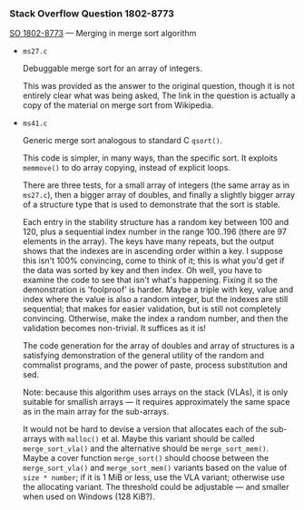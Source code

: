 ### Stack Overflow Question 1802-8773

[SO 1802-8773](https://stackoverflow.com/q/18028773) &mdash;
Merging in merge sort algorithm

* `ms27.c`

  Debuggable merge sort for an array of integers.

  This was provided as the answer to the original question, though it is
  not entirely clear what was being asked, The link in the question is
  actually a copy of the material on merge sort from Wikipedia.

* `ms41.c`

  Generic merge sort analogous to standard C `qsort()`.

  This code is simpler, in many ways, than the specific sort.  It
  exploits `memmove()` to do array copying, instead of explicit loops.

  There are three tests, for a small array of integers (the same array
  as in `ms27.c`), then a bigger array of doubles, and finally a
  slightly bigger array of a structure type that is used to demonstrate
  that the sort is stable.

  Each entry in the stability structure has a random key between 100 and
  120, plus a sequential index number in the range 100..196 (there are
  97 elements in the array).  The keys have many repeats, but the output
  shows that the indexes are in ascending order within a key.  I suppose
  this isn't 100% convincing, come to think of it; this is what you'd
  get if the data was sorted by key and then index.  Oh well, you have
  to examine the code to see that isn't what's happening.  Fixing it so
  the demonstration is 'foolproof' is harder.  Maybe a triple with key,
  value and index where the value is also a random integer, but the
  indexes are still sequential; that makes for easier validation, but is
  still not completely convincing.  Otherwise, make the index a random
  number, and then the validation becomes non-trivial.  It suffices as
  it is!

  The code generation for the array of doubles and array of structures
  is a satisfying demonstration of the general utility of the random and
  commalist programs, and the power of paste, process substitution and
  sed.

  Note: because this algorithm uses arrays on the stack (VLAs), it is
  only suitable for smallish arrays — it requires approximately the
  same space as in the main array for the sub-arrays.

  It would not be hard to devise a version that allocates each of the
  sub-arrays with `malloc()` et al.  Maybe this variant should be called
  `merge_sort_vla()` and the alternative should be `merge_sort_mem()`.
  Maybe a cover function `merge_sort()` should choose between the
  `merge_sort_vla()` and `merge_sort_mem()` variants based on the value
  of `size * number`; if it is 1 MiB or less, use the VLA variant;
  otherwise use the allocating variant.  The threshold could be
  adjustable — and smaller when used on Windows (128 KiB?).
